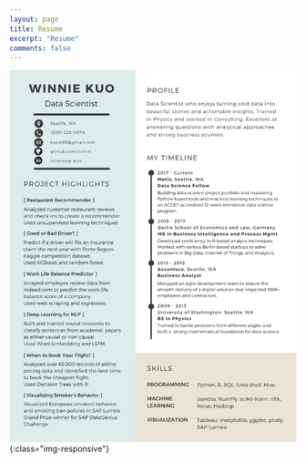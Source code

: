 ```yaml
---
layout: page
title: Resume
excerpt: "Resume"
comments: false
---
```

![resume](/assets/img/Resume_Winnie_Final.png){:class="img-responsive"}
